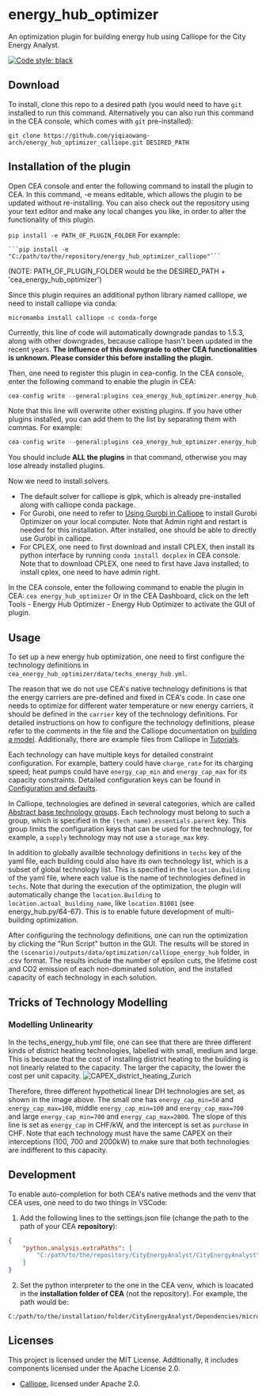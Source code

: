 # energy_hub_optimizer
An optimization plugin for building energy hub using Calliope for the City Energy Analyst.

[![Code style: black](https://img.shields.io/badge/code%20style-black-000000.svg)](https://github.com/psf/black)

## Download
To install, clone this repo to a desired path (you would need to have `git` installed to run this command. Alternatively you can also run this command in the CEA console, which
comes with `git` pre-installed):

```git clone https://github.com/yiqiaowang-arch/energy_hub_optimizer_calliope.git DESIRED_PATH```

## Installation of the plugin
Open CEA console and enter the following command to install the plugin to CEA. In this command, -e means editable, which allows the plugin to be updated without re-installing. You can also check out the repository using your text editor and make any local changes you like, in order to alter the functionality of this plugin.

```pip install -e PATH_OF_PLUGIN_FOLDER```
For example:
    
    ```pip install -e "C:/path/to/the/repository/energy_hub_optimizer_calliope"```

(NOTE: PATH_OF_PLUGIN_FOLDER would be the DESIRED_PATH + 'cea_energy_hub_optimizer')

Since this plugin requires an additional python library named calliope, we need to install calliope via conda:

```
micromamba install calliope -c conda-forge
```

Currently, this line of code will automatically downgrade pandas to 1.5.3, along with other downgrades, because calliope hasn't been updated in the recent years. **The influence of this downgrade to other CEA functionalities is unknown. Please consider this before installing the plugin.**

Then, one need to register this plugin in cea-config. In the CEA console, enter the following command to enable the plugin in CEA:
```python
cea-config write --general:plugins cea_energy_hub_optimizer.energy_hub_optimizer.EnergyHubOptimizer
```
Note that this line will overwrite other existing plugins. If you have other plugins installed, you can add them to the list by separating them with commas. For example:
```python
cea-config write --general:plugins cea_energy_hub_optimizer.energy_hub_optimizer.EnergyHubOptimizer, --general:plugins other_plugin, --general:plugins another_plugin
```
You should include **ALL the plugins** in that command, otherwise you may lose already installed plugins.

Now we need to install solvers. 
- The default solver for calliope is glpk, which is already pre-installed along with calliope conda package.
- For Gurobi, one need to refer to [Using Gurobi in Calliope](https://calliope.readthedocs.io/en/stable/user/installation.html#gurobi) to install Gurobi Optimizer on your local computer. Note that Admin right and restart is needed for this installation. After installed, one should be able to directly use Gurobi in calliope.
- For CPLEX, one need to first download and install CPLEX, then install its python interface by running `conda install docplex` in CEA console. Note that to download CPLEX, one need to first have Java installed; to install cplex, one need to have admin right.


In the CEA console, enter the following command to enable the plugin in CEA:
```cea energy_hub_optimizer```
Or in the CEA Dashboard, click on the left Tools - Energy Hub Optimizer - Energy Hub Optimizer to activate the GUI of plugin.

## Usage
To set up a new energy hub optimization, one need to first configure the technology definitions in `cea_energy_hub_optimizer/data/techs_energy_hub.yml`. 

The reason that we do not use CEA's native technology definitions is that the energy carriers are pre-defined and fixed in CEA's code. In case one needs to optimize for different water temperature or new energy carriers, it should be defined in the `carrier` key of the technology definitions. For detailed instructions on how to configure the technology definitions, please refer to the comments in the file and the Calliope documentation on [building a model](https://calliope.readthedocs.io/en/stable/user/building.html). Additionally, there are example files from Calliope in [Tutorials](https://calliope.readthedocs.io/en/stable/user/tutorials.html).

Each technology can have multiple keys for detailed constraint configuration. For example, battery could have `charge_rate` for its charging speed; heat pumps could have `energy_cap_min` and `energy_cap_max` for its capacity constraints. Detailed configuration keys can be found in [Configuration and defaults](https://calliope.readthedocs.io/en/stable/user/config_defaults.html#run-configuration).

In Calliope, technologies are defined in several categories, which are called [Abstract base technology groups](https://calliope.readthedocs.io/en/stable/user/config_defaults.html#abstract-base-technology-groups). Each technology must belong to such a group, which is specified in the `(tech_name).essentials.parent` key. This group limits the configuration keys that can be used for the technology, for example, a `supply` technology may not use a `storage_max` key.

In addition to globally availble technology definitions in `techs` key of the yaml file, each building could also have its own technology list, which is a subset of global technology list. This is specified in the `location.Building` of the yaml file, where each value is the name of technologies defined in `techs`. Note that during the execution of the optimization, the plugin will automatically change the `location.Building` to `location.actual_building_name`, like `location.B1001` (see energy_hub.py/64-67). This is to enable future development of multi-building optimization.

After configuring the technology definitions, one can run the optimization by clicking the "Run Script" button in the GUI. The results will be stored in the `(scenario)/outputs/data/optimization/calliope_energy_hub` folder, in .csv format. The results include the number of epsilon cuts, the lifetime cost and CO2 emission of each non-dominated solution, and the installed capacity of each technology in each solution.

## Tricks of Technology Modelling
### Modelling Unlinearity
In the techs_energy_hub.yml file, one can see that there are three different kinds of district heating technologies, labelled with small, medium and large. This is because that the cost of installing district heating to the building is not linearly related to the capacity. The larger the capacity, the lower the cost per unit capacity. ![CAPEX_district_heating_Zurich](https://github.com/user-attachments/assets/d2373849-3b2c-42c3-a637-518b4a58ec33)

Therefore, three different hypothetical linear DH technologies are set, as shown in the image above. The small one has `energy_cap_min=50` and `energy_cap_max=100`, middle `energy_cap_min=100` and `energy_cap_max=700` and large `energy_cap_min=700` and `energy_cap_max=2000`. The slope of this line is set as `energy_cap` in CHF/kW, and the intercept is set as `purchase` in CHF. Note that each technology must have the same CAPEX on their interceptions (100, 700 and 2000kW) to make sure that both technologies are indifferent to this capacity.

## Development
To enable auto-completion for both CEA's native methods and the venv that CEA uses, one need to do two things in VSCode:
1. Add the following lines to the settings.json file (change the path to the path of your CEA **repository**):
```json
{
    "python.analysis.extraPaths": [
        "C:/path/to/the/repository/CityEnergyAnalyst/CityEnergyAnalyst"
    ]
}
```
2. Set the python interpreter to the one in the CEA venv, which is loacated in the **installation folder of CEA** (not the repository). For example, the path would be:
```
C:/path/to/the/installation/folder/CityEnergyAnalyst/Dependencies/micromamba/envs/cea/python.exe
```
## Licenses

This project is licensed under the MIT License. Additionally, it includes components licensed under the Apache License 2.0.

- [Calliope](https://github.com/calliope-project/calliope), licensed under Apache 2.0.

